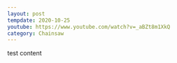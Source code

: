 ```yaml
---
layout: post
tempdate: 2020-10-25
youtube: https://www.youtube.com/watch?v=_aBZt8m1XkQ
category: Chainsaw
---
```

test content